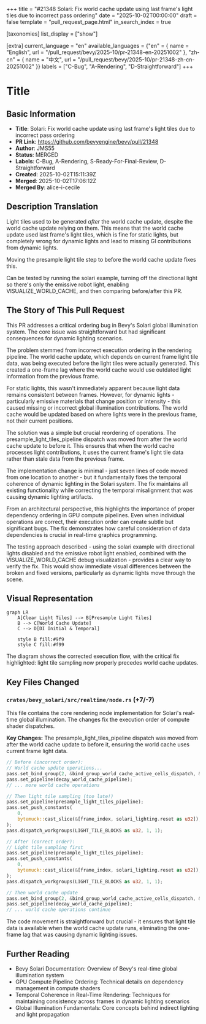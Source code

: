 +++
title = "#21348 Solari: Fix world cache update using last frame's light tiles due to incorrect pass ordering"
date = "2025-10-02T00:00:00"
draft = false
template = "pull_request_page.html"
in_search_index = true

[taxonomies]
list_display = ["show"]

[extra]
current_language = "en"
available_languages = {"en" = { name = "English", url = "/pull_request/bevy/2025-10/pr-21348-en-20251002" }, "zh-cn" = { name = "中文", url = "/pull_request/bevy/2025-10/pr-21348-zh-cn-20251002" }}
labels = ["C-Bug", "A-Rendering", "D-Straightforward"]
+++

# Title

## Basic Information
- **Title**: Solari: Fix world cache update using last frame's light tiles due to incorrect pass ordering
- **PR Link**: https://github.com/bevyengine/bevy/pull/21348
- **Author**: JMS55
- **Status**: MERGED
- **Labels**: C-Bug, A-Rendering, S-Ready-For-Final-Review, D-Straightforward
- **Created**: 2025-10-02T15:11:39Z
- **Merged**: 2025-10-02T17:06:12Z
- **Merged By**: alice-i-cecile

## Description Translation
Light tiles used to be generated _after_ the world cache update, despite the world cache update relying on them. This means that the world cache update used last frame's light tiles, which is fine for static lights, but completely wrong for dynamic lights and lead to missing GI contributions from dynamic lights.

Moving the presample light tile step to before the world cache update fixes this.

Can be tested by running the solari example, turning off the directional light so there's only the emissive robot light, enabling VISUALIZE_WORLD_CACHE, and then comparing before/after this PR.

## The Story of This Pull Request

This PR addresses a critical ordering bug in Bevy's Solari global illumination system. The core issue was straightforward but had significant consequences for dynamic lighting scenarios.

The problem stemmed from incorrect execution ordering in the rendering pipeline. The world cache update, which depends on current frame light tile data, was being executed before the light tiles were actually generated. This created a one-frame lag where the world cache would use outdated light information from the previous frame.

For static lights, this wasn't immediately apparent because light data remains consistent between frames. However, for dynamic lights - particularly emissive materials that change position or intensity - this caused missing or incorrect global illumination contributions. The world cache would be updated based on where lights were in the previous frame, not their current positions.

The solution was a simple but crucial reordering of operations. The presample_light_tiles_pipeline dispatch was moved from after the world cache update to before it. This ensures that when the world cache processes light contributions, it uses the current frame's light tile data rather than stale data from the previous frame.

The implementation change is minimal - just seven lines of code moved from one location to another - but it fundamentally fixes the temporal coherence of dynamic lighting in the Solari system. The fix maintains all existing functionality while correcting the temporal misalignment that was causing dynamic lighting artifacts.

From an architectural perspective, this highlights the importance of proper dependency ordering in GPU compute pipelines. Even when individual operations are correct, their execution order can create subtle but significant bugs. The fix demonstrates how careful consideration of data dependencies is crucial in real-time graphics programming.

The testing approach described - using the solari example with directional lights disabled and the emissive robot light enabled, combined with the VISUALIZE_WORLD_CACHE debug visualization - provides a clear way to verify the fix. This would show immediate visual differences between the broken and fixed versions, particularly as dynamic lights move through the scene.

## Visual Representation

```mermaid
graph LR
    A[Clear Light Tiles] --> B[Presample Light Tiles]
    B --> C[World Cache Update]
    C --> D[DI Initial & Temporal]
    
    style B fill:#9f9
    style C fill:#f99
```

The diagram shows the corrected execution flow, with the critical fix highlighted: light tile sampling now properly precedes world cache updates.

## Key Files Changed

### `crates/bevy_solari/src/realtime/node.rs` (+7/-7)

This file contains the core rendering node implementation for Solari's real-time global illumination. The changes fix the execution order of compute shader dispatches.

**Key Changes:**
The presample_light_tiles_pipeline dispatch was moved from after the world cache update to before it, ensuring the world cache uses current frame light data.

```rust
// Before (incorrect order):
// World cache update operations...
pass.set_bind_group(2, &bind_group_world_cache_active_cells_dispatch, &[]);
pass.set_pipeline(decay_world_cache_pipeline);
// ... more world cache operations

// Then light tile sampling (too late!)
pass.set_pipeline(presample_light_tiles_pipeline);
pass.set_push_constants(
    0,
    bytemuck::cast_slice(&[frame_index, solari_lighting.reset as u32]),
);
pass.dispatch_workgroups(LIGHT_TILE_BLOCKS as u32, 1, 1);

// After (correct order):
// Light tile sampling first
pass.set_pipeline(presample_light_tiles_pipeline);
pass.set_push_constants(
    0,
    bytemuck::cast_slice(&[frame_index, solari_lighting.reset as u32]),
);
pass.dispatch_workgroups(LIGHT_TILE_BLOCKS as u32, 1, 1);

// Then world cache update
pass.set_bind_group(2, &bind_group_world_cache_active_cells_dispatch, &[]);
pass.set_pipeline(decay_world_cache_pipeline);
// ... world cache operations continue
```

The code movement is straightforward but crucial - it ensures that light tile data is available when the world cache update runs, eliminating the one-frame lag that was causing dynamic lighting issues.

## Further Reading

- Bevy Solari Documentation: Overview of Bevy's real-time global illumination system
- GPU Compute Pipeline Ordering: Technical details on dependency management in compute shaders
- Temporal Coherence in Real-Time Rendering: Techniques for maintaining consistency across frames in dynamic lighting scenarios
- Global Illumination Fundamentals: Core concepts behind indirect lighting and light propagation
